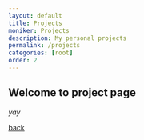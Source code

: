```yaml
---
layout: default
title: Projects
moniker: Projects
description: My personal projects
permalink: /projects
categories: [root]
order: 2
---
```


## Welcome to project page

_yay_

[back](./)
